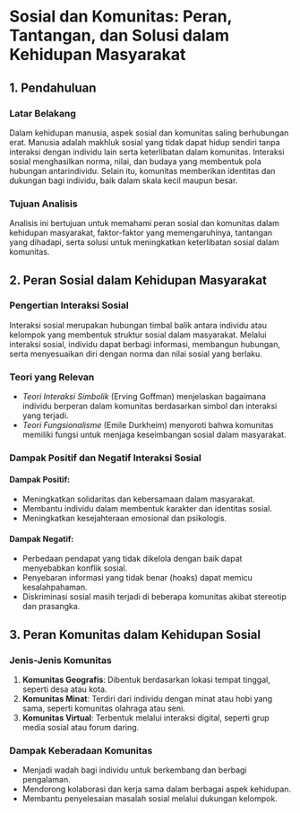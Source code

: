 # Sosial dan Komunitas: Peran, Tantangan, dan Solusi dalam Kehidupan Masyarakat

## 1. Pendahuluan

### Latar Belakang  
Dalam kehidupan manusia, aspek sosial dan komunitas saling berhubungan erat. Manusia adalah makhluk sosial yang tidak dapat hidup sendiri tanpa interaksi dengan individu lain serta keterlibatan dalam komunitas. Interaksi sosial menghasilkan norma, nilai, dan budaya yang membentuk pola hubungan antarindividu. Selain itu, komunitas memberikan identitas dan dukungan bagi individu, baik dalam skala kecil maupun besar.

### Tujuan Analisis  
Analisis ini bertujuan untuk memahami peran sosial dan komunitas dalam kehidupan masyarakat, faktor-faktor yang memengaruhinya, tantangan yang dihadapi, serta solusi untuk meningkatkan keterlibatan sosial dalam komunitas.

## 2. Peran Sosial dalam Kehidupan Masyarakat

### Pengertian Interaksi Sosial  
Interaksi sosial merupakan hubungan timbal balik antara individu atau kelompok yang membentuk struktur sosial dalam masyarakat. Melalui interaksi sosial, individu dapat berbagi informasi, membangun hubungan, serta menyesuaikan diri dengan norma dan nilai sosial yang berlaku.

### Teori yang Relevan  
- *Teori Interaksi Simbolik* (Erving Goffman) menjelaskan bagaimana individu berperan dalam komunitas berdasarkan simbol dan interaksi yang terjadi.
- *Teori Fungsionalisme* (Emile Durkheim) menyoroti bahwa komunitas memiliki fungsi untuk menjaga keseimbangan sosial dalam masyarakat.

### Dampak Positif dan Negatif Interaksi Sosial  
#### Dampak Positif:  
- Meningkatkan solidaritas dan kebersamaan dalam masyarakat.  
- Membantu individu dalam membentuk karakter dan identitas sosial.  
- Meningkatkan kesejahteraan emosional dan psikologis.  

#### Dampak Negatif:  
- Perbedaan pendapat yang tidak dikelola dengan baik dapat menyebabkan konflik sosial.  
- Penyebaran informasi yang tidak benar (hoaks) dapat memicu kesalahpahaman.  
- Diskriminasi sosial masih terjadi di beberapa komunitas akibat stereotip dan prasangka.  

## 3. Peran Komunitas dalam Kehidupan Sosial

### Jenis-Jenis Komunitas  
1. **Komunitas Geografis**: Dibentuk berdasarkan lokasi tempat tinggal, seperti desa atau kota.  
2. **Komunitas Minat**: Terdiri dari individu dengan minat atau hobi yang sama, seperti komunitas olahraga atau seni.  
3. **Komunitas Virtual**: Terbentuk melalui interaksi digital, seperti grup media sosial atau forum daring.

### Dampak Keberadaan Komunitas  
- Menjadi wadah bagi individu untuk berkembang dan berbagi pengalaman.  
- Mendorong kolaborasi dan kerja sama dalam berbagai aspek kehidupan.  
- Membantu penyelesaian masalah sosial melalui dukungan kelompok.
